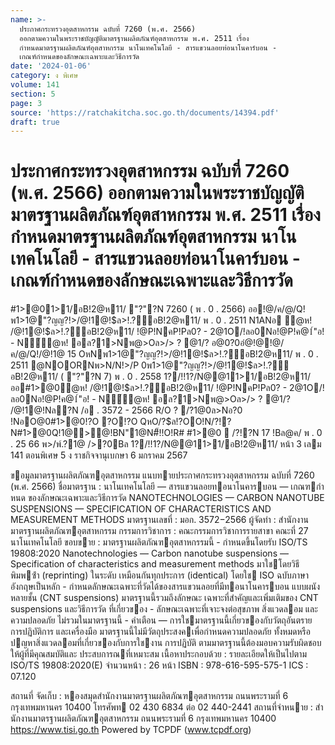 ```yaml
---
name: >-
  ประกาศกระทรวงอุตสาหกรรม ฉบับที่ 7260 (พ.ศ. 2566)
  ออกตามความในพระราชบัญญัติมาตรฐานผลิตภัณฑ์อุตสาหกรรม พ.ศ. 2511 เรื่อง 
  กำหนดมาตรฐานผลิตภัณฑ์อุตสาหกรรม นาโนเทคโนโลยี - สารแขวนลอยท่อนาโนคาร์บอน -
  เกณฑ์กำหนดของลักษณะเฉพาะและวิธีการวัด
date: '2024-01-06'
category: ง พิเศษ
volume: 141
section: 5
page: 3
source: 'https://ratchakitcha.soc.go.th/documents/14394.pdf'
draft: true
---
```


# ประกาศกระทรวงอุตสาหกรรม ฉบับที่ 7260 (พ.ศ. 2566) ออกตามความในพระราชบัญญัติมาตรฐานผลิตภัณฑ์อุตสาหกรรม พ.ศ. 2511 เรื่อง  กำหนดมาตรฐานผลิตภัณฑ์อุตสาหกรรม นาโนเทคโนโลยี - สารแขวนลอยท่อนาโนคาร์บอน - เกณฑ์กำหนดของลักษณะเฉพาะและวิธีการวัด

#1>@01>1/อB!2@ห11/ "?"?N 7260 ( พ . 0 . 2566) ออ!@/ค/@/Q!พ1>1@"?ญญ?!>/@!1@!$ล>!.?์อB!2@ห11/ พ . 0 . 2511 N1ANอ ํ@ห! /@!1@!$ล>!.?์อB!2@ห11/ !@P!NคP!Pล0? - 2@1O/!ลอ0Nอ!@P!ค@1์"อ! - N์ํ@ห! อล?1>Nพ@>Oล>/> ? @1/? อ@0?0อํ@!@!@/ค/@/Q!/@!1@ 15 OหNพ1>1@"?ญญ?!>/@!1@!$ล>!.?์อB!2@ห11/ พ . 0 . 2511 @NOORNพ>N/N!>/P 0พ1>1@"?ญญ?!>/@!1@!$ล>!.?์อB!2@ห11/ ( "?"?N 7) พ . 0 . 2558 1?/!!1?/N@@11>1/อB!2@ห11/ออ#1>@0ํ@ห! /@!1@!$ล>!.?์อB!2@ห11/ !@P!NคP!Pล0? - 2@1O/!ลอ0Nอ!@P!ค@1์"อ! - N์ํ@ห! อล?1>Nพ@>Oล>/> ? @1/? /@!1@!Nล?N /อ . 3572 - 2566 R/O ? /?1@0ล>Nอ?0 !NอO@0#1>@0!?O ?O!?O QหO/?$ล!?OO!N/?!?N#1>@0Q!1@>@!BN"1@N#็!!O!R# #1>@0  /?!?N 17 !Bล@ค/ พ . 0 . 25 66 พ>/พ์.?1@ />?0Bล 1?/!!1?/N@@11>1/อB!2@ห11/ หน้า 3 เลม 141 ตอนพิเศษ 5 ง ราชกิจจานุเบกษา 6 มกราคม 2567

ขอมูลมาตรฐานผลิตภัณฑอุตสาหกรรม แนบทายประกาศกระทรวงอุตสาหกรรม ฉบับที่ 7260 (พ.ศ. 2566) ชื่อมาตรฐาน : นาโนเทคโนโลยี — สารแขวนลอยทอนาโนคารบอน — เกณฑกําหนด ของลักษณะเฉพาะและวิธีการวัด NANOTECHNOLOGIES — CARBON NANOTUBE SUSPENSIONS — SPECIFICATION OF CHARACTERISTICS AND MEASUREMENT METHODS มาตรฐานเลขที่ : มอก. 3572−2566 ผู้จัดทํา : สํานักงานมาตรฐานผลิตภัณฑอุตสาหกรรม กรรมการวิชาการ : คณะกรรมการวิชาการรายสาขา คณะที่ 27 นาโนเทคโนโลยี ขอบขาย : มาตรฐานผลิตภัณฑอุตสาหกรรมนี้ - กําหนดขึ้นโดยรับ ISO/TS 19808:2020 Nanotechnologies — Carbon nanotube suspensions — Specification of characteristics and measurement methods มาใชโดยวิธีพิมพซ้ํา (reprinting) ในระดับ เหมือนกันทุกประการ (identical) โดยใช ISO ฉบับภาษาอังกฤษเป็นหลัก - กําหนดลักษณะเฉพาะที่วัดได้ของสารแขวนลอยที่มีทอนาโนคารบอน แบบผนังหลายชั้น (CNT suspensions) มาตรฐานนี้รวมถึงลักษณะ เฉพาะที่สําคัญและเพิ่มเติมของ CNT suspensions และวิธีการวัด ที่เกี่ยวของ - ลักษณะเฉพาะที่เจาะจงต่อสุขภาพ สิ่งแวดลอม และความปลอดภัย ไม่รวมในมาตรฐานนี้ - คําเตือน — การใชมาตรฐานนี้เกี่ยวของกับวัตถุอันตราย การปฏิบัติการ และเครื่องมือ มาตรฐานนี้ไม่มีวัตถุประสงคเพื่อกําหนดความปลอดภัย ทั้งหมดหรือปญหาสิ่งแวดลอมที่เกี่ยวของกับการใชงาน การปฏิบัติ ตามมาตรฐานนี้ต้องมอบความรับผิดชอบให้ผู้ที่มีคุณสมบัติและ ประสบการณที่เหมาะสม เนื้อหาประกอบด้วย : รายละเอียดให้เป็นไปตาม ISO/TS 19808:2020(E) จํานวนหน้า : 26 หน้า ISBN : 978-616-595-575-1 ICS : 07.120

สถานที่ จัดเก็บ : หองสมุดสํานักงานมาตรฐานผลิตภัณฑอุตสาหกรรม ถนนพระรามที่ 6 กรุงเทพมหานคร 10400 โทรศัพท 02 430 6834 ต่อ 02 440-2441 สถานที่จําหนาย : สํานักงานมาตรฐานผลิตภัณฑอุตสาหกรรม ถนนพระรามที่ 6 กรุงเทพมหานคร 10400 https://www.tisi.go.th Powered by TCPDF (www.tcpdf.org)
